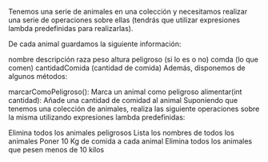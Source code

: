 Tenemos una serie de animales en una colección y necesitamos realizar una serie de operaciones sobre ellas (tendrás que utilizar expresiones lambda predefinidas para realizarlas).

De cada animal guardamos la siguiente información:

nombre
descripción
raza
peso
altura
peligroso (si lo es o no)
comda (lo que comen)
cantidadComida (cantidad de comida)
Además, disponemos de algunos métodos:

marcarComoPeligroso(): Marca un animal como peligroso
alimentar(int cantidad): Añade una cantidad de comidad al animal
Suponiendo que tenemos una colección de animales, realiza las siguiente operaciones sobre la misma utilizando expresiones lambda predefinidas:

Elimina todos los animales peligrosos
Lista los nombres de todos los animales
Poner 10 Kg de comida a cada animal
Elimina todos los animales que pesen menos de 10 kilos
